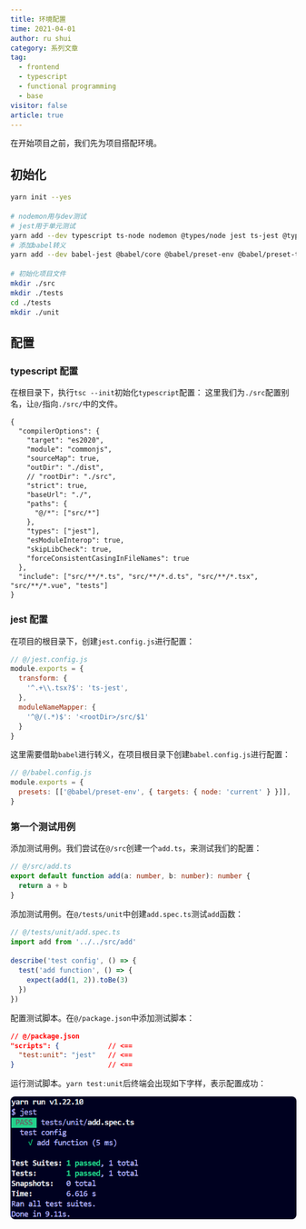 ```yaml
---
title: 环境配置
time: 2021-04-01
author: ru shui
category: 系列文章
tag:
  - frontend
  - typescript
  - functional programming
  - base
visitor: false
article: true
---
```


在开始项目之前，我们先为项目搭配环境。

## 初始化

```bash
yarn init --yes

# nodemon用与dev测试
# jest用于单元测试
yarn add --dev typescript ts-node nodemon @types/node jest ts-jest @types/jest
# 添加babel转义
yarn add --dev babel-jest @babel/core @babel/preset-env @babel/preset-typescript

# 初始化项目文件
mkdir ./src
mkdir ./tests
cd ./tests
mkdir ./unit
```

## 配置

### typescript 配置

在根目录下，执行`tsc --init`初始化`typescript`配置：
这里我们为`./src`配置别名，让`@/`指向`./src/`中的文件。

```ts{9-12}
{
  "compilerOptions": {
    "target": "es2020",
    "module": "commonjs",
    "sourceMap": true,
    "outDir": "./dist",
    // "rootDir": "./src",
    "strict": true,
    "baseUrl": "./",
    "paths": {
      "@/*": ["src/*"]
    },
    "types": ["jest"],
    "esModuleInterop": true,
    "skipLibCheck": true,
    "forceConsistentCasingInFileNames": true
  },
  "include": ["src/**/*.ts", "src/**/*.d.ts", "src/**/*.tsx", "src/**/*.vue", "tests"]
}
```

### jest 配置

在项目的根目录下，创建`jest.config.js`进行配置：
```js
// @/jest.config.js
module.exports = {
  transform: {
    '^.+\\.tsx?$': 'ts-jest',
  },
  moduleNameMapper: {
    '^@/(.*)$': '<rootDir>/src/$1'
  }
}
```

这里需要借助`babel`进行转义，在项目根目录下创建`babel.config.js`进行配置：

```js
// @/babel.config.js
module.exports = {
  presets: [['@babel/preset-env', { targets: { node: 'current' } }]],
}
```

### 第一个测试用例

添加测试用例。我们尝试在`@/src`创建一个`add.ts`，来测试我们的配置：

```ts
// @/src/add.ts
export default function add(a: number, b: number): number {
  return a + b
}
```

添加测试用例。在`@/tests/unit`中创建`add.spec.ts`测试`add`函数：

```ts
// @/tests/unit/add.spec.ts
import add from '../../src/add'

describe('test config', () => {
  test('add function', () => {
    expect(add(1, 2)).toBe(3)
  })
})
```

配置测试脚本。在`@/package.json`中添加测试脚本：

```json
// @/package.json
"scripts": {			// <==
  "test:unit": "jest"	// <==
}						// <==
```

运行测试脚本。`yarn test:unit`后终端会出现如下字样，表示配置成功：

<img src="./images/image-20210330101435373.png" alt="image-20210330101435373" style="zoom:80%; border-radius: 10px!important" />
